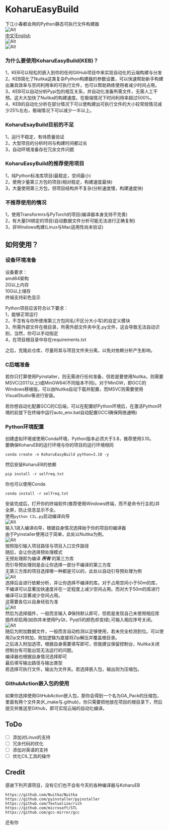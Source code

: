 
# KoharuEasyBuild  
  
下江小春都会用的Python静态可执行文件构建器  
![Alt](https://github.com/tucaodashen/KoharuPyEasyBuild/blob/main/readme/edHeadI.jpg?raw=true "Ai画的")  
[中文](https://github.com/tucaodashen/KoharuPyEasyBuild/blob/main/README.md)|[English](https://github.com/tucaodashen/KoharuPyEasyBuild/blob/main/readme_EN.md)  
![Alt](https://repobeats.axiom.co/api/embed/d4224f09be08f0118383269fca5d909676a69c0e.svg "Repobeats analytics image")  
![Alt](https://moe-counter.glitch.me/get/@:tucaodashen_Koharu?theme=rule34 "Repobeats analytics image")  
### 为什么要使用KoharuEasyBuild(KEB)？  
1，KEB可以轻松的嵌入到你的任何GitHub项目中来实现自动化的云端构建与分发  
2，KEB简化了Nuitka这类复杂Python构建器的参数设置，可以快速帮助新手构建出兼具效率与空间利用率的可执行文件，也可以帮助熟练使用者减少时间占用。  
3，KEB可以自动分析Pypi包的相互关系，并自动化准备所需文件，无需人工干预。这大大加快了Nuitka的构建速度。在极端情况下时间利用率超过500%。  
4，KEB的自动化分析在部分情况下可以使构建出可执行文件的大小较常规情况减少25%左右，极端情况下可以减少一半以上。  
  
### KoharuEsayBuild目前的不足  
1，运行不稳定，有待质量验证  
2，大型项目的分析时间与构建时间都过长  
3，自动环境准备存在冗余文件问题  
  
  
### KoharuEasyBuild的推荐使用项目  
1，纯Python标准库项目(最稳定，空间最小)  
2，使用少量第三方包的项目(相对稳定，构建速度最快)  
3，大量使用第三方包，但项目结构并不复杂(分析速度慢，构建速度快)  
  
### 不推荐使用的情况  
1，使用Transformrs与PyTorch的项目(编译器本身支持不完善)  
2，有大量Dll绑定的项目(自动数据文件分析可能无法进行正确复制)  
3，非Windows构建(Linux与Mac适用性尚未验证)  
  
## 如何使用？  
### 设备环境准备  
设备要求：  
amd64架构   
2G以上内存   
10G以上储存  
终端支持彩色显示  
  
Python项目应该符合以下要求：  
1，能够正常运行  
2，不含有与你所使用第三方包同名(不区分大小写)的自定义模块  
3，所需外部文件在根目录，所需外部文件夹中无.py文件，这会导致无法自动识别，当然，你可以手动指定  
4，在项目根目录中存在requirements.txt  
  
之后，克隆此仓库，尽量将其与项目文件夹分离，以免对依赖分析产生影响。  
  
  
### C后端准备  
若你只打算使用Pyinstaller，则无需进行任何准备，但若是要使用Nuitka，则需要MSVC(2017以上)或MinGW64(不同版本不同)。对于MinGW，即GCC的Windows移植版，可以由Nuitka自动下载并配置，而MSVC则需要使用VisualStudio等进行安装。  
  
若你想自动化配置GCC的C后端，可以在配置好Python环境后，在激活Python环境的前提下在终端中运行auto_env.bat自动配置GCC(确保网络通畅)  
### Python环境配置  
创建虚拟环境或使用Conda环境，Python版本必须大于3.8，推荐使用3.10。  
要确保KoharuEB的运行环境与你的项目的运行环境相同  
```  
conda create -n KoharuEasyBuild python=3.10 -y  
```  
然后安装KoharuEB的依赖  
```  
pip install -r selfreq.txt  
```  
你也可以使用Conda  
```  
conda install -r selfreq.txt  
```  
  
安装完成后，打开你的终端软件(推荐使用Windows终端，而不是命令行主机)并全屏，防止信息显示不全。  
使用`python CIL.py`启动编译向导  
![Alt](https://github.com/tucaodashen/KoharuPyEasyBuild/blob/main/readme/pic1.png?raw=true "Pic1")  
输入1进入编译向导，根据自身情况选择始于你的项目的编译器  
由于Pyinstaller使用过于简单，此处以Nuitka为例。  
![Alt](https://github.com/tucaodashen/KoharuPyEasyBuild/blob/main/readme/pic2.png?raw=true "Pic2")  
按照指引输入项目路径与项目入口文件路径  
随后，会让你选择预处理模式  
无预处理即为编译 ***所有*** 的第三方库  
而引导预处理则是会让你选择一部分不编译的第三方库  
无第三方库的项目选择哪一种都是可以的，此处以自动引导预处理为例  
![Alt](https://github.com/tucaodashen/KoharuPyEasyBuild/blob/main/readme/pic3.png?raw=true "Pic3")  
选择后会进行依赖分析，并让你选择不编译的库。对于占用空间小于50m的库，不编译可以显著加快速度并在一定程度上减少空间占用。而对大于50m的库进行编译可以显著减少空间占用。  
这需要各位以自身经验为准  
![Alt](https://github.com/tucaodashen/KoharuPyEasyBuild/blob/main/readme/pic4.png?raw=true "Pic4")  
然后为选择插件，一般而言输入 ***D***保持默认即可，但若是发现自己未使用相应库插件却启用(如你并未使用PyQt，Pyqt5的颜色却变绿),可输入相应序号关闭。  
![Alt](https://github.com/tucaodashen/KoharuPyEasyBuild/blob/main/readme/pic5.png?raw=true "Pic5")  
随后为附加数据文件，一般而言自动检测以足够使用，若未完全检测到位。可以使用Zip文件附加，附加逻辑为直接将Zip解压并覆盖根目录。  
之后进入附加选项，根据自身需要填写即可，但我建议保留控制台，Nuitka关闭控制台有可能出现无法运行的问题。  
编译器也根据自身情况选择即可  
最后填写输出路径与输出类型  
若选择可执行文件，输出为文件夹。若选择嵌入包，输出则为压缩包。  
  
### GithubAction嵌入包的使用  
如果你选择使用GitHubAction嵌入包，那你会得到一个名为GA_Pack的压缩包，里面有两个文件夹(K_make与.github)，你只需要把他放在项目的根目录下，然后提交并推送至Github，即可实现云端的自动化编译。

## ToDo
 - [ ] 添加对Linux的支持
 - [ ] 冗余代码的优化
 - [ ] 添加对英语的支持
 - [ ] 优化CIL工具的操作

## Credit
感谢下列开源项目，没有它们也不会有今天的各种编译器与KoharuEB
```
https://github.com/Nuitka/Nuitka
https://github.com/pyinstaller/pyinstaller
https://github.com/Textualize/rich
https://github.com/microsoft/STL
https://github.com/gcc-mirror/gcc
```
还有你